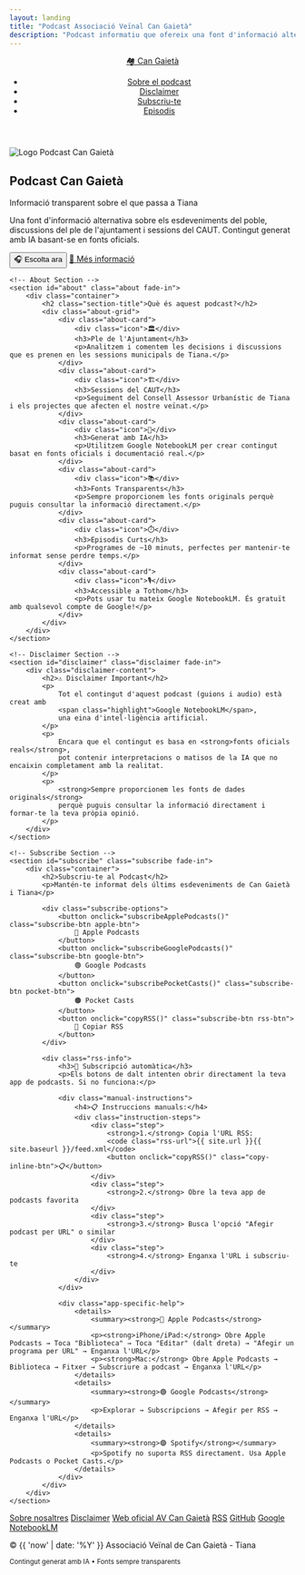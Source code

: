 ```yaml
---
layout: landing
title: "Podcast Associació Veïnal Can Gaietà"
description: "Podcast informatiu que ofereix una font d'informació alternativa sobre els esdeveniments de Tiana. Contingut generat amb IA basant-se en fonts oficials."
---
```


<header class="header">
    <nav class="nav">
        <a href="#" class="logo">🏘️ Can Gaietà</a>
        <ul class="nav-links">
            <li><a href="#about">Sobre el podcast</a></li>
            <li><a href="#disclaimer">Disclaimer</a></li>
            <li><a href="#subscribe">Subscriu-te</a></li>
            <li><a href="/episodis">Episodis</a></li>
        </ul>
    </nav>
</header>

<main>
    <!-- Hero Section -->
    <section class="hero">
        <div class="hero-content">
            <img src="{{ '/assets/logo-podcast.png' | relative_url }}" alt="Logo Podcast Can Gaietà" class="podcast-logo">
            <h1>Podcast Can Gaietà</h1>
            <p class="subtitle">Informació transparent sobre el que passa a Tiana</p>
            <p class="description">
                Una font d'informació alternativa sobre els esdeveniments del poble,
                discussions del ple de l'ajuntament i sessions del CAUT.
                Contingut generat amb IA basant-se en fonts oficials.
            </p>
            <div class="cta-buttons">
                <button onclick="openPodcast()" class="btn btn-primary">
                    🎧 Escolta ara
                </button>
                <a href="#about" class="btn btn-secondary">
                    📖 Més informació
                </a>
            </div>
        </div>
    </section>

    <!-- About Section -->
    <section id="about" class="about fade-in">
        <div class="container">
            <h2 class="section-title">Què és aquest podcast?</h2>
            <div class="about-grid">
                <div class="about-card">
                    <div class="icon">🏛️</div>
                    <h3>Ple de l'Ajuntament</h3>
                    <p>Analitzem i comentem les decisions i discussions que es prenen en les sessions municipals de Tiana.</p>
                </div>
                <div class="about-card">
                    <div class="icon">🏗️</div>
                    <h3>Sessions del CAUT</h3>
                    <p>Seguiment del Consell Assessor Urbanístic de Tiana i els projectes que afecten el nostre veïnat.</p>
                </div>
                <div class="about-card">
                    <div class="icon">🤖</div>
                    <h3>Generat amb IA</h3>
                    <p>Utilitzem Google NotebookLM per crear contingut basat en fonts oficials i documentació real.</p>
                </div>
                <div class="about-card">
                    <div class="icon">📚</div>
                    <h3>Fonts Transparents</h3>
                    <p>Sempre proporcionem les fonts originals perquè puguis consultar la informació directament.</p>
                </div>
                <div class="about-card">
                    <div class="icon">⏱️</div>
                    <h3>Episodis Curts</h3>
                    <p>Programes de ~10 minuts, perfectes per mantenir-te informat sense perdre temps.</p>
                </div>
                <div class="about-card">
                    <div class="icon">🎙️</div>
                    <h3>Accessible a Tothom</h3>
                    <p>Pots usar tu mateix Google NotebookLM. És gratuït amb qualsevol compte de Google!</p>
                </div>
            </div>
        </div>
    </section>

    <!-- Disclaimer Section -->
    <section id="disclaimer" class="disclaimer fade-in">
        <div class="disclaimer-content">
            <h2>⚠️ Disclaimer Important</h2>
            <p>
                Tot el contingut d'aquest podcast (guions i audio) està creat amb
                <span class="highlight">Google NotebookLM</span>,
                una eina d'intel·ligència artificial.
            </p>
            <p>
                Encara que el contingut es basa en <strong>fonts oficials reals</strong>,
                pot contenir interpretacions o matisos de la IA que no encaixin completament amb la realitat.
            </p>
            <p>
                <strong>Sempre proporcionem les fonts de dades originals</strong>
                perquè puguis consultar la informació directament i formar-te la teva pròpia opinió.
            </p>
        </div>
    </section>

    <!-- Subscribe Section -->
    <section id="subscribe" class="subscribe fade-in">
        <div class="container">
            <h2>Subscriu-te al Podcast</h2>
            <p>Mantén-te informat dels últims esdeveniments de Can Gaietà i Tiana</p>

            <div class="subscribe-options">
                <button onclick="subscribeApplePodcasts()" class="subscribe-btn apple-btn">
                    🍎 Apple Podcasts
                </button>
                <button onclick="subscribeGooglePodcasts()" class="subscribe-btn google-btn">
                    🟢 Google Podcasts
                </button>
                <button onclick="subscribePocketCasts()" class="subscribe-btn pocket-btn">
                    🟤 Pocket Casts
                </button>
                <button onclick="copyRSS()" class="subscribe-btn rss-btn">
                    📡 Copiar RSS
                </button>
            </div>

            <div class="rss-info">
                <h3>📱 Subscripció automàtica</h3>
                <p>Els botons de dalt intenten obrir directament la teva app de podcasts. Si no funciona:</p>

                <div class="manual-instructions">
                    <h4>📋 Instruccions manuals:</h4>
                    <div class="instruction-steps">
                        <div class="step">
                            <strong>1.</strong> Copia l'URL RSS:
                            <code class="rss-url">{{ site.url }}{{ site.baseurl }}/feed.xml</code>
                            <button onclick="copyRSS()" class="copy-inline-btn">📋</button>
                        </div>
                        <div class="step">
                            <strong>2.</strong> Obre la teva app de podcasts favorita
                        </div>
                        <div class="step">
                            <strong>3.</strong> Busca l'opció "Afegir podcast per URL" o similar
                        </div>
                        <div class="step">
                            <strong>4.</strong> Enganxa l'URL i subscriu-te
                        </div>
                    </div>
                </div>

                <div class="app-specific-help">
                    <details>
                        <summary><strong>🍎 Apple Podcasts</strong></summary>
                        <p><strong>iPhone/iPad:</strong> Obre Apple Podcasts → Toca "Biblioteca" → Toca "Editar" (dalt dreta) → "Afegir un programa per URL" → Enganxa l'URL</p>
                        <p><strong>Mac:</strong> Obre Apple Podcasts → Biblioteca → Fitxer → Subscriure a podcast → Enganxa l'URL</p>
                    </details>
                    <details>
                        <summary><strong>🟢 Google Podcasts</strong></summary>
                        <p>Explorar → Subscripcions → Afegir per RSS → Enganxa l'URL</p>
                    </details>
                    <details>
                        <summary><strong>🟣 Spotify</strong></summary>
                        <p>Spotify no suporta RSS directament. Usa Apple Podcasts o Pocket Casts.</p>
                    </details>
                </div>
            </div>
        </div>
    </section>
</main>

<!-- Footer -->
<footer class="footer">
    <div class="container">
        <div class="footer-links">
            <a href="#about">Sobre nosaltres</a>
            <a href="#disclaimer">Disclaimer</a>
            <a href="https://cangaieta.cat" target="_blank">Web oficial AV Can Gaietà</a>
            <a href="{{ '/feed.xml' | relative_url }}">RSS</a>
            <a href="https://github.com/cangaieta/podcast">GitHub</a>
            <a href="https://notebooklm.google" target="_blank">Google NotebookLM</a>
        </div>
        <p>&copy; {{ 'now' | date: '%Y' }} Associació Veïnal de Can Gaietà - Tiana</p>
        <p><small>Contingut generat amb IA • Fonts sempre transparents</small></p>
    </div>
</footer>